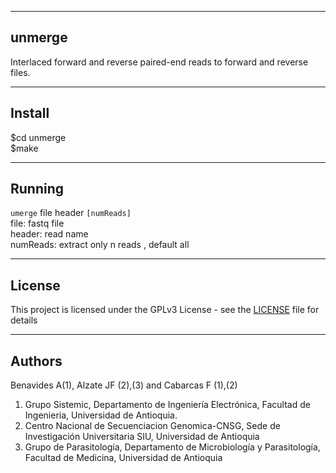 ---------------------------------------------------------------
unmerge
---------------------------------------------------------------
Interlaced forward and reverse paired-end reads to forward and reverse files.

---------------------------------------------------------------
Install
---------------------------------------------------------------
$cd unmerge <br/>
$make<br/>

---------------------------------------------------------------
Running 
---------------------------------------------------------------
`umerge` file header `[numReads]`<br/>
file: fastq file <mandatory> <br/>
header: read name <mandatory> <br/>
numReads: extract only n reads <optional>, default all <br/>

---------------------------------------------------------------
License
--------------------------------------------------------------
This project is licensed under the GPLv3 License - see the [LICENSE](LICENSE) file for details<br/>

---------------------------------------------------------------
Authors
---------------------------------------------------------------
Benavides A(1), Alzate JF (2),(3) and Cabarcas F (1),(2)<br/>
1.	Grupo Sistemic, Departamento de Ingeniería Electrónica, Facultad de Ingenieria, Universidad de Antioquia.<br/>
2.	Centro Nacional de Secuenciacion Genomica-CNSG, Sede de Investigación Universitaria SIU, Universidad de Antioquia<br/>
3.	Grupo de Parasitología, Departamento de Microbiología y Parasitología, Facultad de Medicina, Universidad de Antioquia<br/>

